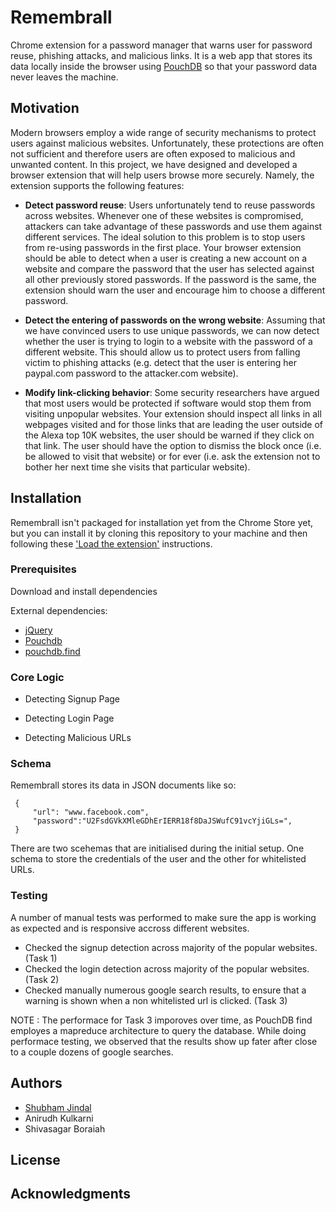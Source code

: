 # Remembrall
Chrome extension for a password manager that warns user for password reuse, phishing attacks, and malicious links. It is a web app that stores its data locally inside the browser using [PouchDB](https://pouchdb.com) so that your password data never leaves the machine.

## Motivation
Modern browsers employ a wide range of security mechanisms to protect users against malicious websites. Unfortunately, these protections are often not sufficient and therefore users are often exposed to malicious and unwanted content. In this project, we have designed and developed a browser extension that will help users browse more securely. Namely, the extension  supports the following features:

* **Detect password reuse**: Users unfortunately tend to reuse passwords across websites. Whenever one of these websites is compromised, attackers can take advantage of these passwords and use them against different services. The ideal solution to this problem is to stop users from re-using passwords in the first place. Your browser extension should be able to detect when a user is creating a new account on a website and compare the password that the user has selected against all other previously stored passwords. If the password is the same, the extension should warn the user and encourage him to choose a different password.

* **Detect the entering of passwords on the wrong website**: Assuming that we have convinced users to use unique passwords, we can now detect whether the user is trying to login to a website with the password of a different website. This should allow us to protect users from falling victim to phishing attacks (e.g. detect that the user is entering her paypal.com password to the attacker.com website).

* **Modify link-clicking behavior**: Some security researchers have argued that most users would be protected if software would stop them from visiting unpopular websites. Your extension should inspect all links in all webpages visited and for those links that are leading the user outside of the Alexa top 10K websites, the user should be warned if they click on that link. The user should have the option to dismiss the block once (i.e. be allowed to visit that website) or for ever (i.e. ask the extension not to bother her next time she visits that particular website).

## Installation
Remembrall isn't packaged for installation yet from the Chrome Store yet, but you can install it by cloning this repository to your machine and then following these ['Load the extension'](https://developer.chrome.com/extensions/getstarted) instructions.

### Prerequisites

Download and install dependencies

External dependencies:
* [jQuery](https://jquery.com/)
* [Pouchdb](https://pouchdb.com/api.html)
* [pouchdb.find](https://github.com/nolanlawson/pouchdb-find)

### Core Logic
* Detecting Signup Page

* Detecting Login Page

* Detecting Malicious URLs

### Schema
Remembrall stores its data in JSON documents like so:
```
 {
     "url": "www.facebook.com",
     "password":"U2FsdGVkXMleGDhErIERR18f8DaJSWufC91vcYjiGLs=",
 }
```

There are two scehemas that are initialised during the initial setup. One schema to store the credentials of the user and the other for whitelisted URLs. 

### Testing
A number of manual tests was performed to make sure the app is working as expected and is responsive accross different websites.
* Checked the signup detection across majority of the popular websites. (Task 1)
* Checked the login detection across majority of the popular websites. (Task 2)
* Checked manually numerous google search results, to ensure that a warning is shown when a non whitelisted url is clicked. (Task 3) 

NOTE : The performace for Task 3 imporoves over time, as PouchDB find employes a mapreduce architecture to query the database. While doing performace testing, we observed that the results show up fater after close to a couple dozens of google searches. 

## Authors

* [Shubham Jindal](https://github.com/sjindal94)
* Anirudh Kulkarni
* Shivasagar Boraiah

## License

## Acknowledgments
